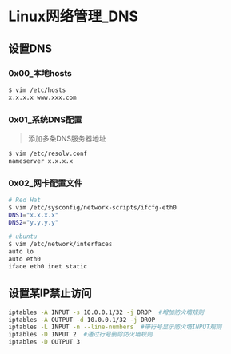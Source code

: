 # Linux网络管理_DNS

## 设置DNS

### 0x00_本地hosts

```bash
$ vim /etc/hosts
x.x.x.x www.xxx.com
```

### 0x01_系统DNS配置

> 添加多条DNS服务器地址

```bash
$ vim /etc/resolv.conf
nameserver x.x.x.x
```

### 0x02_网卡配置文件

```bash
# Red Hat
$ vim /etc/sysconfig/network-scripts/ifcfg-eth0
DNS1="x.x.x.x"
DNS2="y.y.y.y"

# ubuntu
$ vim /etc/network/interfaces
auto lo
auto eth0
iface eth0 inet static
```


## 设置某IP禁止访问

```bash
iptables -A INPUT -s 10.0.0.1/32 -j DROP  #增加防火墙规则
iptables -A OUTPUT -d 10.0.0.1/32 -j DROP
iptables -L INPUT -n --line-numbers  #带行号显示防火墙INPUT规则
iptables -D INPUT 2  #通过行号删除防火墙规则
iptables -D OUTPUT 3
```
